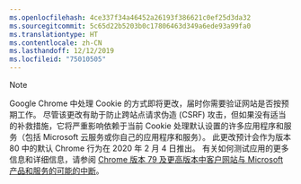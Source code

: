 ```yaml
---
ms.openlocfilehash: 4ce337f34a46452a26193f386621c0ef25d3da32
ms.sourcegitcommit: 5c65d22b5203b0c17806463d349a6ede93a99fa0
ms.translationtype: HT
ms.contentlocale: zh-CN
ms.lasthandoff: 12/12/2019
ms.locfileid: "75010505"
---
```

> [!NOTE] 
> Google Chrome 中处理 Cookie 的方式即将更改，届时你需要验证网站是否按预期工作。 尽管该更改有助于防止跨站点请求伪造 (CSRF) 攻击，但如果没有适当的补救措施，它将严重影响依赖于当前 Cookie 处理默认设置的许多应用程序和服务（包括 Microsoft 云服务或你自己的应用程序和服务）。 此更改预计会作为版本 80 中的默认 Chrome 行为在 2020 年 2 月 4 日推出。 有关如何测试应用的更多信息和详细信息，请参阅 [Chrome 版本 79 及更高版本中客户网站与 Microsoft 产品和服务的可能的中断](https://support.microsoft.com/help/4522904/potential-disruption-to-customer-websites-in-latest-chrome)。